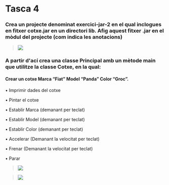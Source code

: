 # Tasca 4

### Crea un projecte denominat exercici-jar-2 en el qual inclogues en fitxer cotxe.jar en un directori lib. Afig aquest fitxer .jar en el mòdul del projecte (com indica les anotacions)


> ![](file:///C:\Users\elord\OneDrive\Escritorio\imagenes%20tasca%203\1.png)

### A partir d'ací crea una classe Principal amb un mètode main que utilitze la classe Cotxe, en la qual:
#### Crear un cotxe Marca “Fiat” Model “Panda” Color “Groc”.

• Imprimir dades del cotxe

• Pintar el cotxe

• Establir Marca (demanant per teclat)

• Establir Model (demanant per teclat)

• Establir Color (demanant per teclat)

• Accelerar (Demanant la velocitat per teclat)

• Frenar (Demanant la velocitat per teclat)

• Parar

> ![](imagenes%20tasca%203/pintar.png)

> ![](imagenes%20tasca%203/tasca4.png)
